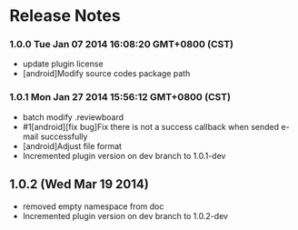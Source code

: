 <!--
#
# Copyright 2012-2013, Polyvi Inc. (http://polyvi.github.io/openxface)
# This program is distributed under the terms of the GNU General Public License.
# 
# This file is part of xFace.
# 
# xFace is free software: you can redistribute it and/or modify
# it under the terms of the GNU General Public License as published by
# the Free Software Foundation, either version 3 of the License, or
# (at your option) any later version.
# 
# xFace is distributed in the hope that it will be useful,
# but WITHOUT ANY WARRANTY; without even the implied warranty of
# MERCHANTABILITY or FITNESS FOR A PARTICULAR PURPOSE.  See the
# GNU General Public License for more details.
# 
# You should have received a copy of the GNU General Public License
# along with xFace.  If not, see <http://www.gnu.org/licenses/>.
#
-->

# Release Notes
### 1.0.0 Tue Jan 07 2014 16:08:20 GMT+0800 (CST)
 *  update plugin license
 *  [android]Modify source codes package path
### 1.0.1 Mon Jan 27 2014 15:56:12 GMT+0800 (CST)
 *  batch modify .reviewboard
 *  #1[android][fix bug]Fix there is not a success callback when sended e-mail successfully
 *  [android]Adjust file format
 *  Incremented plugin version on dev branch to 1.0.1-dev

## 1.0.2 (Wed Mar 19 2014)


 *  removed empty namespace from doc
 *  Incremented plugin version on dev branch to 1.0.2-dev
